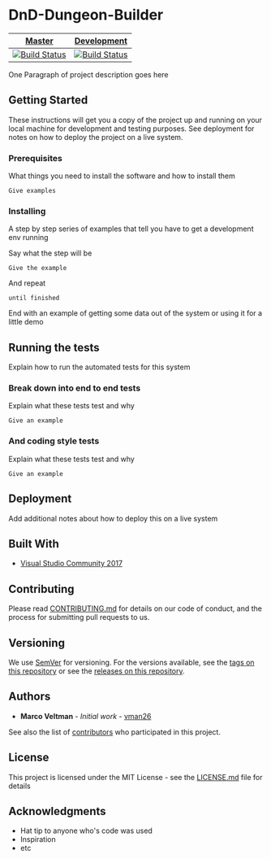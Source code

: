 # DnD-Dungeon-Builder

| [Master](https://github.com/vman26/DnD-Dungeon-Builder/tree/master) | [Development](https://github.com/vman26/DnD-Dungeon-Builder/tree/feature/mouseSnapOnGrid) |
| -------- | -------- |
| [![Build Status](https://travis-ci.com/vman26/DnD-Dungeon-Builder.svg?token=f7vq1Vexm77jqJ3712ex&branch=master)](https://travis-ci.com/vman26/DnD-Dungeon-Builder) | [![Build Status](https://travis-ci.com/vman26/DnD-Dungeon-Builder.svg?token=f7vq1Vexm77jqJ3712ex&branch=feature/mouseSnapOnGrid)](https://travis-ci.com/vman26/DnD-Dungeon-Builder) |

One Paragraph of project description goes here

## Getting Started

These instructions will get you a copy of the project up and running on your local machine for development and testing purposes. See deployment for notes on how to deploy the project on a live system.

### Prerequisites

What things you need to install the software and how to install them

```
Give examples
```

### Installing

A step by step series of examples that tell you have to get a development env running

Say what the step will be

```
Give the example
```

And repeat

```
until finished
```

End with an example of getting some data out of the system or using it for a little demo

## Running the tests

Explain how to run the automated tests for this system

### Break down into end to end tests

Explain what these tests test and why

```
Give an example
```

### And coding style tests

Explain what these tests test and why

```
Give an example
```

## Deployment

Add additional notes about how to deploy this on a live system

## Built With

* [Visual Studio Community 2017](https://www.visualstudio.com/thank-you-downloading-visual-studio/?sku=Community&rel=15)

## Contributing

Please read [CONTRIBUTING.md](CONTRIBUTING.md) for details on our code of conduct, and the process for submitting pull requests to us.

## Versioning

We use [SemVer](http://semver.org/) for versioning. For the versions available, see the [tags on this repository](https://github.com/vman26/DnD-Dungeon-Builder/tags) or see the [releases on this repository](https://github.com/vman26/DnD-Dungeon-Builder/releases). 

## Authors

* **Marco Veltman** - *Initial work* - [vman26](https://github.com/vman26)

See also the list of [contributors](https://github.com/vman26/DnD-Dungeon-Builder/graphs/contributors) who participated in this project.

## License

This project is licensed under the MIT License - see the [LICENSE.md](LICENSE.md) file for details

## Acknowledgments

* Hat tip to anyone who's code was used
* Inspiration
* etc

